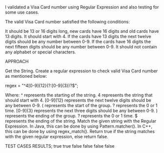 I validated a Visa Card number using Regular Expression and also testing for some use cases.

The valid Visa Card number satisfied the following conditions:

It should be 13 or 16 digits long, new cards have 16 digits and old cards have 13 digits.
It should start with 4.
If the cards have 13 digits the next twelve digits should be any number between 0-9.
If the cards have 16 digits the next fifteen digits should be any number between 0-9.
It should not contain any alphabet or special characters.

APPROACH

Get the String.
Create a regular expression to check valid Visa Card number as mentioned below:

regex = "^4[0-9]{12}(?:[0-9]{3})?$";

Where:
^ represents the starting of the string.
4 represents the string that should start with 4.
[0-9]{12} represents the next twelve digits should be any between 0-9.
( represents the start of the group.
? represents the 0 or 1 time.
[0-9]{3} represents the next three digits should be any between 0-9.
) represents the ending of the group.
? represents the 0 or 1 time.
$ represents the ending of the string.
Match the given string with the Regular Expression.
In Java, this can be done by using Pattern.matcher().
In C++, this can be done by using regex_match().
Return true if the string matches with the given regular expression, else return false.

TEST CASES RESULTS;
true
true
false
false
false
false
